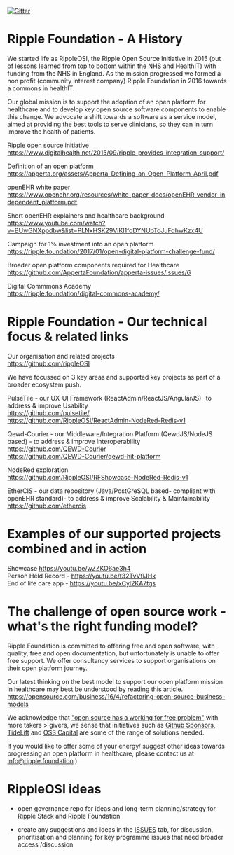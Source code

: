 [![Gitter](https://img.shields.io/gitter/room/nwjs/nw.js.svg?style=flat-square)](https://gitter.im/Ripple-Foundation/General)

# Ripple Foundation - A History

We started life as RippleOSI, the Ripple Open Source Initiative in 2015 (out of lessons learned from top to bottom within the NHS and HealthIT) with funding from the NHS in England.
As the mission progressed we formed a non profit (community interest company) Ripple Foundation in 2016 towards a commons in healthIT.

Our global mission is to support the adoption of an open platform for healthcare and to develop key open source software components to enable this change. We advocate a shift towards a software as a service model, aimed at providing the best tools to serve clinicians, so they can in turn improve the health of patients.

Ripple open source initiative <br />
https://www.digitalhealth.net/2015/09/ripple-provides-integration-support/

Definition of an open platform <br />
https://apperta.org/assets/Apperta_Defining_an_Open_Platform_April.pdf

openEHR white paper <br />
https://www.openehr.org/resources/white_paper_docs/openEHR_vendor_independent_platform.pdf <br />

Short openEHR explainers and healthcare background <br />
https://www.youtube.com/watch?v=BUwGNXppdbw&list=PLNxHSK29ViKI1foDYNUbToJuFdhwKzx4U

Campaign for 1% investment into an open platform<br />
https://ripple.foundation/2017/01/open-digital-platform-challenge-fund/

Broader open platform components required for Healthcare <br />
https://github.com/AppertaFoundation/apperta-issues/issues/6


Digital Commmons Academy <br />
https://ripple.foundation/digital-commons-academy/


# Ripple Foundation - Our technical focus & related links

Our organisation and related projects<br />
https://github.com/rippleOSI<br />

We have focussed on 3 key areas and supported key projects as part of a broader ecosystem push. 

PulseTile - our UX-UI Framework (ReactAdmin/ReactJS/AngularJS)- to address & improve Usability <br /> 
https://github.com/pulsetile/<br />
https://github.com/RippleOSI/ReactAdmin-NodeRed-Redis-v1<br />

Qewd-Courier - our Middleware/Integration Platform (QewdJS/NodeJS based) - to address & improve Interoperability <br />
https://github.com/QEWD-Courier<br />
https://github.com/QEWD-Courier/qewd-hit-platform<br />

NodeRed exploration <br />
https://github.com/RippleOSI/RFShowcase-NodeRed-Redis-v1

EtherCIS - our data repository (Java/PostGreSQL based- compliant with openEHR standard)- to address & improve Scalability & Maintainability<br />
https://github.com/ethercis

# Examples of our supported projects combined and in action <br />
Showcase https://youtu.be/wZZKO6ae3h4 <br />
Person Held Record - https://youtu.be/t32TvVflJHk <br />
End of life care app - https://youtu.be/xCyl2KA7tgs <br />


# The challenge of open source work - what's the right funding model?

Ripple Foundation is committed to offering free and open software, with quality, free and open documentation, but unfortunately is unable to offer free support. We offer consultancy services to support organisations on their open platform journey.

Our latest thinking on the best model to support our open platform mission in healthcare may best be understood by reading this article. https://opensource.com/business/16/4/refactoring-open-source-business-models

We acknowledge that ["open source has a working for free problem"](https://blog.tidelift.com/open-source-has-a-working-for-free-problem) with more takers > givers, we sense that initiatives such as [Github Sponsors](https://github.com/sponsors), [TideLift](tidelift.com) and [OSS Capital](https://oss.capital) are some of the range of solutions needed.

If you would like to offer some of your energy/ suggest other ideas towards progressing an open platform in healthcare, please contact us at info@ripple.foundation )




# RippleOSI ideas

* open governance repo for ideas and long-term planning/strategy for Ripple Stack and Ripple Foundation

* create any suggestions and ideas in the [ISSUES](https://github.com/RippleOSI/RippleOSI-General-Issues-Ideas/issues) tab, for discussion, prioritisation and planning for key programme issues that need broader access /discussion

